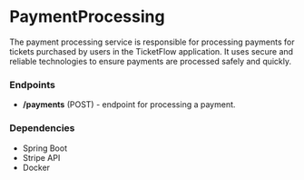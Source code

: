 # PaymentProcessing

The payment processing service is responsible for processing payments for tickets purchased by users in the TicketFlow application. It uses secure and reliable technologies to ensure payments are processed safely and quickly.

### Endpoints
* **/payments** (POST) - endpoint for processing a payment.

### Dependencies
* Spring Boot
* Stripe API
* Docker
